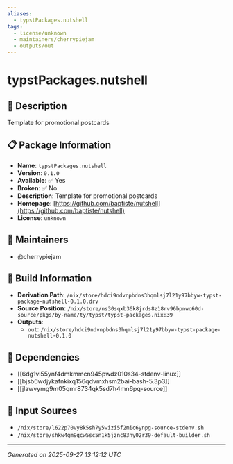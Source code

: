 ```yaml
---
aliases:
  - typstPackages.nutshell
tags:
  - license/unknown
  - maintainers/cherrypiejam
  - outputs/out
---
```


# typstPackages.nutshell

## 📝 Description

Template for promotional postcards

## 📋 Package Information

- **Name**: `typstPackages.nutshell`
- **Version**: `0.1.0`
- **Available**: ✅ Yes
- **Broken**: ✅ No
- **Description**: Template for promotional postcards
- **Homepage**: [https://github.com/baptiste/nutshell](https://github.com/baptiste/nutshell)
- **License**: `unknown`
## 👥 Maintainers

- @cherrypiejam


## 🔧 Build Information

- **Derivation Path**: `/nix/store/hdci9ndvnpbdns3hqmlsj7l21y97bbyw-typst-package-nutshell-0.1.0.drv`
- **Source Position**: `/nix/store/ns30sqxb36k8jrds8z18rv96bpnwc60d-source/pkgs/by-name/ty/typst/typst-packages.nix:39`
- **Outputs**:
  - `out`:  `/nix/store/hdci9ndvnpbdns3hqmlsj7l21y97bbyw-typst-package-nutshell-0.1.0`

## 🔗 Dependencies

- [[6dg1vi55ynf4dmkmmcn945pwdz010s34-stdenv-linux]]
- [[bjsb6wdjykafnkixq156qdvmxhsm2bai-bash-5.3p3]]
- [[jlawvymg9m05qmr8734qk5sd7h4mn6pq-source]]

## 📁 Input Sources

- `/nix/store/l622p70vy8k5sh7y5wizi5f2mic6ynpg-source-stdenv.sh`
- `/nix/store/shkw4qm9qcw5sc5n1k5jznc83ny02r39-default-builder.sh`

---
*Generated on 2025-09-27 13:12:12 UTC*
